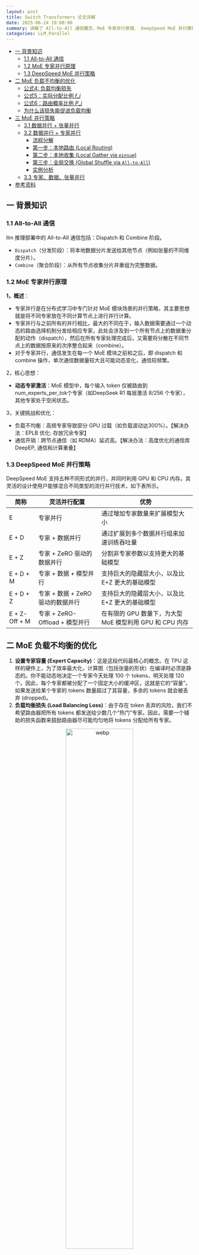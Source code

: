 ```yaml
---
layout: post
title: Switch Transformers 论文详解
date: 2025-06-24 19:00:00
summary: 讲解了 All-to-All 通信概念、MoE 专家并行原理、 DeepSpeed MoE 并行策略，并解析了 Switch-Transformers 在 MoE 上的并行优化策略。
categories: LLM_Parallel
---
```



- [一 背景知识](#一-背景知识)
  - [1.1 All-to-All 通信](#11-all-to-all-通信)
  - [1.2 MoE 专家并行原理](#12-moe-专家并行原理)
  - [1.3 DeepSpeed MoE 并行策略](#13-deepspeed-moe-并行策略)
- [二 MoE 负载不均衡的优化](#二-moe-负载不均衡的优化)
  - [公式4: 负载均衡损失](#公式4-负载均衡损失)
  - [公式5：实际分配比例 $f\_i$](#公式5实际分配比例-f_i)
  - [公式6：路由概率比例 $P\_i$](#公式6路由概率比例-p_i)
  - [为什么该损失能促进负载均衡](#为什么该损失能促进负载均衡)
- [三 MoE 并行策略](#三-moe-并行策略)
  - [3.1 数据并行 + 张量并行](#31-数据并行--张量并行)
  - [3.2 数据并行 + 专家并行](#32-数据并行--专家并行)
    - [流程分解](#流程分解)
    - [第一步：本地路由 (Local Routing)](#第一步本地路由-local-routing)
    - [第二步：本地收集 (Local Gather via `einsum`)](#第二步本地收集-local-gather-via-einsum)
    - [第三步：全局交换 (Global Shuffle via `All-to-All`)](#第三步全局交换-global-shuffle-via-all-to-all)
    - [实例分析](#实例分析)
  - [3.3 专家、数据、张量并行](#33-专家数据张量并行)
- [参考资料](#参考资料)

## 一 背景知识

### 1.1 All-to-All 通信

llm 推理部署中的 All-to-All 通信包括：Dispatch 和 Combine 阶段。
- `Dispatch`（分发阶段）：将本地数据分片发送给其他节点（例如张量的不同维度分片）。
- `Combine`（聚合阶段）：从所有节点收集分片并重组为完整数据。

### 1.2 MoE 专家并行原理

**1，概述**：

- 专家并行是在分布式学习中专门针对 MoE 模块场景的并行策略，其主要思想就是将不同专家放在不同计算节点上进行并行计算。
- 专家并行与之前所有的并行相比，最大的不同在于，输入数据需要通过一个动态的路由选择机制分发给相应专家，此处会涉及到一个所有节点上的数据重分配的动作（dispatch），然后在所有专家处理完成后，又需要将分散在不同节点上的数据按原来的次序整合起来（combine）。
- 对于专家并行，通信发生在每一个 MoE 模块之前和之后，即 dispatch 和 combine 操作，单次通信数据量较大且可能动态变化，通信较频繁。

2，核心思想：

- **动态专家激活**：MoE 模型中，每个输入 token 仅被路由到 num_experts_per_tok个专家（如DeepSeek R1 每层激活 8/256 个专家），其他专家处于空闲状态。

3，关键挑战和优化：
- 负载不均衡：高频专家导致部分 GPU 过载（如负载波动达300%）。【解决办法：EPLB 优化: 存放冗余专家】
- 通信开销：跨节点通信（如 RDMA）延迟高。【解决办法：高度优化的通信库 DeepEP, 通信和计算重叠】

### 1.3 DeepSpeed MoE 并行策略

DeepSpeed MoE 支持五种不同形式的并行，并同时利用 GPU 和 CPU 内存。其灵活的设计使用户能够混合不同类型的流行并行技术，如下表所示。

| 简称          | 灵活并行配置                      | 优势                                                     |
| ------------- | --------------------------------- | -------------------------------------------------------- |
| E             | 专家并行                          | 通过增加专家数量来扩展模型大小                           |
| E + D         | 专家 + 数据并行                   | 通过扩展到多个数据并行组来加速训练吞吐量                 |
| E + Z         | 专家 + ZeRO 驱动的数据并行        | 分割非专家参数以支持更大的基础模型                       |
| E + D + M     | 专家 + 数据 + 模型并行            | 支持巨大的隐藏层大小，以及比 E+Z 更大的基础模型          |
| E + D + Z     | 专家 + 数据 + ZeRO 驱动的数据并行 | 支持巨大的隐藏层大小，以及比 E+Z 更大的基础模型          |
| E + Z-Off + M | 专家 + ZeRO-Offload + 模型并行    | 在有限的 GPU 数量下，为大型 MoE 模型利用 GPU 和 CPU 内存 |

## 二 MoE 负载不均衡的优化

1. **设置专家容量 (Expert Capacity)**：这是这段代码最核心的概念。在 TPU 这样的硬件上，为了效率最大化，计算图（包括张量的形状）在编译时必须是静态的。你不能动态地决定一个专家今天处理 100 个 tokens，明天处理 120 个。因此，每个专家都被分配了一个固定大小的缓冲区，这就是它的“容量”。如果发送给某个专家的 tokens 数量超过了其容量，多余的 tokens 就会被丢弃 (dropped)。
2. **负载均衡损失 (Load Balancing Loss)**：由于存在 token 丢弃的风险，我们不希望路由器把所有 tokens 都发送给少数几个“热门”专家。因此，需要一个辅助的损失函数来鼓励路由器尽可能均匀地将 tokens 分配给所有专家。

<div align="center">
<img src="../images/switch_transformer/description.webp" width="60%" alt="webp">
</div>

![load_balancing_loss](../images/switch_transformer/load_balancing_loss.webp)

负载均衡损失优化的完整公式如上图所示。

### 公式4: 负载均衡损失

$$\text{loss} = \alpha \cdot N \cdot \sum_{i=1}^{N} f_i \cdot P_i$$

+ $f_i$：实际分配到专家 $i$ 的 token 比例（公式5）  
    - 计算方式：统计 batch 内被路由到专家 i 的 token 数量，除以总 token 数 T 。
    - 例如：若 100 个 token 中有 30 个分配给专家 1，则 $f_1 = 0.3$。
+ $P_i$：路由器对专家 $i$ 分配的概率均值（公式6）  
    - 计算方式：对 batch 内所有 token 的路由概率 $p_i(x)$ 取平均。
    - 例如：若所有 token 对专家 1 的平均概率为 0.2，则 $P_1 = 0.2$ 。
+ $\alpha$：超参数，控制损失权重, 文中设为 $10^{-2}$。
+ $N$：专家总数，用于抵消专家数量对损失值的影响。

**关键设计思想**

+ **目标**：最小化该损失会迫使 $f_i$ 和 $P_i$ 趋近于 $\frac{1}{N}$（即均匀分配）。
    - 当完全均衡时：$f_i = P_i = \frac{1}{N}$，此时损失值为 $\alpha \cdot N \cdot \sum \frac{1}{N^2} = \alpha$与 $N$ 无关。
+ **可微分性**：仅 $P_i$ 依赖可微的路由概率，而 $f_i$ 不可微（因 `argmax` 是离散操作），但整体损失仍可梯度传播。

### 公式5：实际分配比例 $f_i$

$$f_i = \frac{1}{T} \sum_{x \in B} 1 {\text{argmax } p(x) = i}$$

+ ($ 1{\cdot} $): 指示函数，当token $x$被分配给专家$i$时值为1，否则为0。
+ **物理意义**：直接统计各专家的真实负载比例。

### 公式6：路由概率比例 $P_i$

$$P_i = \frac{1}{T} \sum_{x \in B} p_i(x)$$

+ $p_i(x)$：token $x$ 分配给专家 $i$ 的软概率（由路由器输出）。
+ **物理意义**：量化路由器对专家 $i$ 的"偏好程度"。

### 为什么该损失能促进负载均衡

+ **数学性质**：当 $f_i$ 和 $P_i$ 均等于 $\frac{1}{N}$ 时，损失达到最小值 $\alpha$。
+ **反向传播作用**：
    - 若某专家 $i$ 的 $f_i$ 过高（接收过多 token），损失函数会通过 $P_i$ 调整路由概率，减少对该专家的偏好。
    - 反之，若 $f_i$ 过低，则增加路由概率。

举个例子，假设 $N=2$ 个专家，batch 内 $T=4$ 个token：

| Token $x$ | 专家1概率 $p_1(x)$ | 专家2概率 $p_2(x)$ | 实际分配 |
| --- | --- | --- | --- |
| $x_1$ | 0.7 | 0.3 | 专家1 |
| $x_2$ | 0.6 | 0.4 | 专家1 |
| $x_3$ | 0.4 | 0.6 | 专家2 |
| $x_4$ | 0.3 | 0.7 | 专家2 |

+ **计算**：
  - $f_1 = \frac{2}{4} = 0.5$, $f_2 = 0.5$
  - $P_1 = \frac{0.7+0.6+0.4+0.3}{4} = 0.5$, $P_2 = 0.5$
  - 损失值：$\alpha \cdot 2 \cdot (0.5 \cdot 0.5 + 0.5 \cdot 0.5) = \alpha$（均衡状态）

## 三 MoE 并行策略

llm 并行推理时：数据并行 + 模型并行（张量并行），GPU 数量 = dp_size * tp_size。

![moe_parall](../images/switch_transformer/moe_parall.webp)

### 3.1 数据并行 + 张量并行

每个 gpu 设备负责: $\text{num\_tokens} / \text{dp\_size}$ 个 tokens，以及 $\text{d\_model} / m$、$\text{d\_ff} / m$ 的权重和中间激活。
在前向传播和反向传播过程中，每个核心通过全归约操作传输大小为: $[\text{num\_tokens} / \text{dp\_size},\text{d\_model}]$ 的张量。

### 3.2 数据并行 + 专家并行
首先，定义文中的变量：

+ `n`: 计算核心的数量（例如 GPU 或 TPU 核心的数量）。
+ `B`: 一个批次中 Token 的总数 (Total Batch Size)。
+ `B/n`: **每个核心**处理的 Token 数量。
+ `E`: 模型中专家的总数。
+ `C`: 每个专家的容量 (Capacity)，即每个专家最多能处理的 Token 数量。
+ `d_model`: 模型的隐藏层维度（Token 的向量表示维度）。

#### 流程分解
#### 第一步：本地路由 (Local Routing)
Switch Transformer 的一个巧妙设计是：如果你有 n 个计算核心（如 GPU），那么你就有 n 个专家，每个核心恰好负责一个专家。

> "Switch Transformers will allocate all of their cores to the data partitioning dimension `n`... For each token per core a router locally computes assignments to the experts."
>
> "Switch Transformers 会将所有计算核心分配至数据分区维度 `n`... 每个核心上的令牌会由本地路由器计算专家分配方案。"
>

+ **初始状态**：系统处于**数据并行**模式。有 n 个计算核心（如 GPU），就有 n 个专家，每个核心负责一个专家，处理 `B/n` 个 tokens。
+ **本地计算**：在每个核心上，路由器独立地为它自己负责的 `B/n` 个 tokens 计算出它们应该去哪个专家。
+ **输出**：路由器的计算结果是一个巨大的、稀疏的二进制矩阵，我们称之为 `dispatch_tensor`。对于单个核心来说，它的形状是 `[B/n, E, C]`。当所有 `n` 个核心组合起来时，就是文中的 `[n, B/n, E, C]`。这个矩阵标记了每个本地 token 应该去哪个专家（`E` 维度）的哪个容量位置（`C` 维度）。

#### 第二步：本地收集 (Local Gather via `einsum`)
> "This binary matrix is then used to do a gather via matrix multiplication with the input tensor... einsum(...)"
>
> "随后通过该二进制矩阵与输入张量...的矩阵乘法来完成数据收集操作。"
>

+ **操作**：这是一个非常聪明的步骤。通过 `einsum`（本质上是矩阵乘法），`dispatch_tensor` 被用来从原始的 token 列表 `[n, B/n, d_model]` 中“抓取”和“排序” tokens。
+ `einsum` 详解:
    - `einsum([n, B/n, d_model], [n, B/n, E, C], dimension=[B/n])`
    - **输入1**: `[n, B/n, d_model]` - 每个核心上的原始 token 数据。
    - **输入2**: `[n, B/n, E, C]` - 本地路由决策（调度矩阵）。
    - **操作**: 它在 `B/n` 这个维度上进行收缩（矩阵乘法）。可以理解为，对于每个核心，它都在说：“按照我的调度矩阵，把这 `B/n` 个 tokens 重新排列，放进 `E` 个专家的 `C` 个容量槽里。”
+ **结果**：`einsum` 的输出张量形状为 `[n, E, C, d_model]`。
    - **含义**：此时，在**每个核心**上，tokens 已经根据它们**将要去的专家**被分好组了。例如，在核心0上，有一个形状为 `[E, C, d_model]` 的张量，其中第一个切片 `[0, C, d_model]` 是所有**起源于核心0**并且**要去专家0**的 tokens，第二个切片是**起源于核心0**要去**专家1**的 tokens，依此类推。
    - **关键问题**：虽然 tokens 已经按专家分组，但它们仍然在**错误的物理核心**上。例如，要去专家5的 tokens 现在可能还分散在核心0、核心1、核心2...上。

#### 第三步：全局交换 (Global Shuffle via `All-to-All`)
> "Because each core has its own expert, we do an all-to-all communication... to now shard the E-dimension instead of the n-dimension."
>
> "由于每个计算核心拥有独立的专家模块，我们需执行...的全交换通信，将分片维度从 `n` 维度转为 `E` 维度。"
>

+ **模式切换**：这是从**数据并行**切换到**专家并行**的魔法发生的地方。我们现在假定，物理核心 $i$ 负责运行专家 $i$。
+ `All-to-All`**操作**：
    - **发送**：核心 `i` 会把它在上一步中收集好的、要去往专家 `j` 的那一包 tokens (`[j, C, d_model]`) 发送给核心 `j`。它会对所有 `j` 都做这个操作。
    - **接收**：同时，核心 `i` 会从所有其他核心 `j` 那里，接收它们发送过来的、要去往专家 `i` 的那一包 tokens。
+ **最终状态**：经过 `All-to-All` 之后，在核心 `i` 上，现在汇集了**来自所有核心**的、但目标都是专家 `i` 的 tokens。此时，核心 `i` 就可以用它负责的专家 `i` 的权重对这些 tokens 进行计算了。数据的分片方式从按 `n`（数据并行）变成了按 `E`（专家并行）。

---

#### 实例分析

假设我们有以下配置：

+ `n=2` (2个GPU: GPU0, GPU1)
+ `E=2` (2个专家: E0, E1)，我们规定 **GPU0 负责 E0**，**GPU1 负责 E1**。
+ `B=8` (总共8个tokens: t0-t7)
+ `B/n=4` (每个GPU处理4个tokens)
+ `C=3` (每个专家容量为3)
+ `d_model=...` (维度不影响逻辑)

**1. 初始状态 (数据并行)**

+ **GPU0** 持有数据：`[t0, t1, t2, t3]`
+ **GPU1** 持有数据：`[t4, t5, t6, t7]`

**2. 本地路由 & 本地收集 (**`einsum`**)**

+ **GPU0** 上的路由器决定：
    - t0 -> E1
    - t1 -> E0
    - t2 -> E1
    - t3 -> E0  
经过 `einsum`，GPU0 上的张量 `[E, C, d_model]` 变为：
    - 发往 **E0** 的包：`[t1, t3, <pad>]` (容量3，填满2个)
    - 发往 **E1** 的包：`[t0, t2, <pad>]` (容量3，填满2个)
+ **GPU1** 上的路由器决定：
    - t4 -> E1
    - t5 -> E1 (但 E1 容量已满，假设 t5 被丢弃)
    - t6 -> E0
    - t7 -> E1  
经过 `einsum`，GPU1 上的张量 `[E, C, d_model]` 变为：
    - 发往 **E0** 的包：`[t6, <pad>, <pad>]`
    - 发往 **E1** 的包：`[t4, t7, <pad>]` (t5 被丢弃了)

**3. 全局交换 (**`All-to-All`**)**

+ **GPU0**：
    - **发送** 去往 E1 的包 `[t0, t2, <pad>]` 给 **GPU1**。
    - **保留** 去往 E0 的包 `[t1, t3, <pad>]`。
    - **接收** 来自 GPU1 的、去往 E0 的包 `[t6, <pad>, <pad>]`。
+ **GPU1**：
    - **发送** 去往 E0 的包 `[t6, <pad>, <pad>]` 给 **GPU0**。
    - **保留** 去往 E1 的包 `[t4, t7, <pad>]`。
    - **接收** 来自 GPU0 的、去往 E1 的包 `[t0, t2, <pad>]`。

**4. 最终状态 (专家并行)**

+ **GPU0** 上现在的数据是 **所有要去 E0 的 tokens**: `[t1, t3, t6]`。GPU0 现在可以调用 **专家E0** 进行计算。
+ **GPU1** 上现在的数据是 **所有要去 E1 的 tokens**: `[t0, t2, t4, t7]` (注意，这里的数量超过了容量C，说明我的例子中 t7 也应该被丢弃，一个更真实的场景是容量会被严格遵守)。一个更正的例子是 GPU1 的包是`[t4, t7, <pad>]`，接收 GPU0 的包`[t0, t2, <pad>]`后，最终送入 E1 计算的是`[t4, t7, t0]`，t2被丢弃。

计算完成后，会再有一次 `All-to-All` 将结果发送回它们原始的 token 位置。

### 3.3 专家、数据、张量并行

一个 gpu 的显存是有限的，可能不足以存放下所有 experts 的权重，因此需要增加 m（张量并行） 。但由于核心（GPU）数量 N 和 N=n×m 是固定的，我们必须减少 n ，这迫使采用更小的批处理规模（以保持每个核心处理的令牌数恒定）。
当结合模型并行与专家并行时，我们将面临两种通信开销：一是将令牌路由至对应专家的全对全通信，二是模型并行内部的全局规约通信。当同时采用这三种方法时，平衡 FLOPS、通信开销与单核内存变得极为复杂，最佳映射方案需通过实验确定。

## 参考资料
+ [Switch Transformers: Scaling to Trillion Parameter Models with Simple and Efficient Sparsity](about:blank)
+ [https://lmsys.org/blog/2025-05-05-large-scale-ep/](https://lmsys.org/blog/2025-05-05-large-scale-ep/)